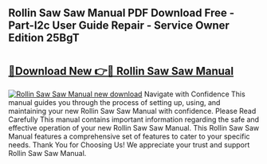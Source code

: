## Rollin Saw Saw Manual PDF Download Free - Part-I2c User Guide Repair - Service Owner Edition 25BgT

# <h2><a href="http://bc70961.oget.top/?id=Rollin+Saw+Saw+Manual">🔗Download New 👉🔴 Rollin Saw Saw Manual</a></h2>

[![Rollin Saw Saw Manual new download](https://i.imgur.com/5g1atiW.png)](http://bc70961.oget.top/?id=Rollin+Saw+Saw+Manual)
Navigate with Confidence This manual guides you through the process of setting up, using, and maintaining your new Rollin Saw Saw Manual with confidence. Please Read Carefully This manual contains important information regarding the safe and effective operation of your new Rollin Saw Saw Manual. This Rollin Saw Saw Manual features a comprehensive set of features to cater to your specific needs. Thank You for Choosing Us! We appreciate your trust and support Rollin Saw Saw Manual.

